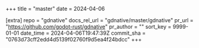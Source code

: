 +++
title = "master"
date = 2024-04-06

[extra]
repo = "gdnative"
docs_rel_url = "gdnative/master/gdnative"
pr_url = "https://github.com/godot-rust/gdnative"
pr_author = ""
sort_key = 9999-01-01
date_time = 2024-04-06T19:47:39Z
commit_sha = "0763d73cff2edd4d5139f02760f9d5ea4f24bdcc"
+++


